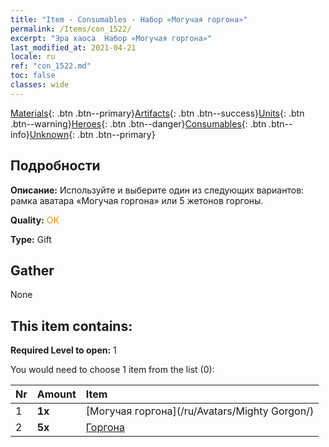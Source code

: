 ```yaml
---
title: "Item - Consumables - Набор «Могучая горгона»"
permalink: /Items/con_1522/
excerpt: "Эра хаоса  Набор «Могучая горгона»"
last_modified_at: 2021-04-21
locale: ru
ref: "con_1522.md"
toc: false
classes: wide
---
```

 [Materials](/ru/Items/){: .btn .btn--primary}[Artifacts](/ru/Items/Artifacts/){: .btn .btn--success}[Units](/ru/Items/Units/){: .btn .btn--warning}[Heroes](/ru/Items/Heroes/){: .btn .btn--danger}[Consumables](/ru/Items/Consumables/){: .btn .btn--info}[Unknown](/ru/Items/Unknown/){: .btn .btn--primary}

## Подробности
 **Описание:** Используйте и выберите один из следующих вариантов: рамка аватара «Могучая горгона» или 5 жетонов горгоны.

 **Quality:** <span style="color: #FF8C00">OK</span>

 **Type:** Gift

## Gather

  None

## This item contains:

 **Required Level to open:** 1

 You would need to choose 1 item from the list (0):

  | Nr | Amount |     Item    |
  |:---|:-------|:------------|
  | 1 |  **1x** | [Могучая горгона](/ru/Avatars/Mighty Gorgon/) |  | 
  | 2 |  **5x** | [Горгона](/ru/Items/unt_257/) |  | 
